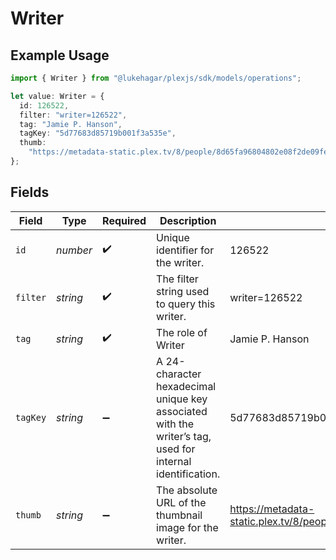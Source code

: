 # Writer

## Example Usage

```typescript
import { Writer } from "@lukehagar/plexjs/sdk/models/operations";

let value: Writer = {
  id: 126522,
  filter: "writer=126522",
  tag: "Jamie P. Hanson",
  tagKey: "5d77683d85719b001f3a535e",
  thumb:
    "https://metadata-static.plex.tv/8/people/8d65fa96804802e08f2de09fe014408e.jpg",
};
```

## Fields

| Field                                                                                                     | Type                                                                                                      | Required                                                                                                  | Description                                                                                               | Example                                                                                                   |
| --------------------------------------------------------------------------------------------------------- | --------------------------------------------------------------------------------------------------------- | --------------------------------------------------------------------------------------------------------- | --------------------------------------------------------------------------------------------------------- | --------------------------------------------------------------------------------------------------------- |
| `id`                                                                                                      | *number*                                                                                                  | :heavy_check_mark:                                                                                        | Unique identifier for the writer.                                                                         | 126522                                                                                                    |
| `filter`                                                                                                  | *string*                                                                                                  | :heavy_check_mark:                                                                                        | The filter string used to query this writer.                                                              | writer=126522                                                                                             |
| `tag`                                                                                                     | *string*                                                                                                  | :heavy_check_mark:                                                                                        | The role of Writer                                                                                        | Jamie P. Hanson                                                                                           |
| `tagKey`                                                                                                  | *string*                                                                                                  | :heavy_minus_sign:                                                                                        | A 24-character hexadecimal unique key associated with the writer’s tag, used for internal identification. | 5d77683d85719b001f3a535e                                                                                  |
| `thumb`                                                                                                   | *string*                                                                                                  | :heavy_minus_sign:                                                                                        | The absolute URL of the thumbnail image for the writer.                                                   | https://metadata-static.plex.tv/8/people/8d65fa96804802e08f2de09fe014408e.jpg                             |